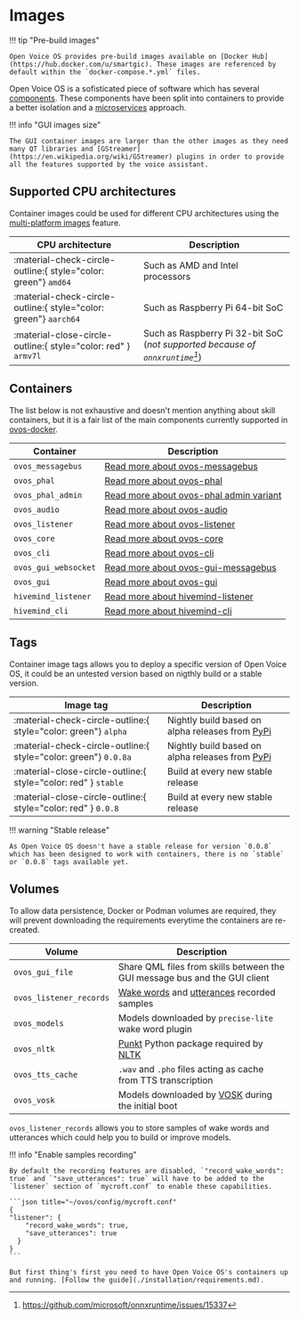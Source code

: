 # Images

!!! tip "Pre-build images"

    Open Voice OS provides pre-build images available on [Docker Hub](https://hub.docker.com/u/smartgic). These images are referenced by default within the `docker-compose.*.yml` files.

Open Voice OS is a sofisticated piece of software which has several [components](../../about/glossary/components.md). These components have been split into containers to provide a better isolation and a [microservices](https://en.wikipedia.org/wiki/Microservices) approach.

!!! info "GUI images size"

    The GUI container images are larger than the other images as they need many QT libraries and [GStreamer](https://en.wikipedia.org/wiki/GStreamer) plugins in order to provide all the features supported by the voice assistant.

## Supported CPU architectures

Container images could be used for different CPU architectures using the [multi-platform images](https://docs.docker.com/build/building/multi-platform/) feature.

| CPU architecture                                                 | Description                                                                    |
| ---------------------------------------------------------------- | ------------------------------------------------------------------------------ |
| :material-check-circle-outline:{ style="color: green"} `amd64`   | Such as AMD and Intel processors                                               |
| :material-check-circle-outline:{ style="color: green"} `aarch64` | Such as Raspberry Pi 64-bit SoC                                                |
| :material-close-circle-outline:{ style="color: red" } `armv7l`   | Such as Raspberry Pi 32-bit SoC (*not supported because of `onnxruntime`[^1]*) |

## Containers

The list below is not exhaustive and doesn't mention anything about skill containers, but it is a fair list of the main components currently supported in [ovos-docker](https://github.com/OpenVoiceOS/ovos-docker).

| Container            | Description                                                                                   |
| -------------------- | --------------------------------------------------------------------------------------------- |
| `ovos_messagebus`    | [Read more about ovos-messagebus](../../about/glossary/components.md#ovos-messagebus)         |
| `ovos_phal`          | [Read more about ovos-phal](../../about/glossary/components.md#ovos-phal)                     |
| `ovos_phal_admin`    | [Read more about ovos-phal admin variant](../../about/glossary/components.md#ovos-phal)       |
| `ovos_audio`         | [Read more about ovos-audio](../../about/glossary/components.md#ovos-audio)                   |
| `ovos_listener`      | [Read more about ovos-listener](../../about/glossary/components.md#ovos-listener)             |
| `ovos_core`          | [Read more about ovos-core](../../about/glossary/components.md#ovos-core)                     |
| `ovos_cli`           | [Read more about ovos-cli](../../about/glossary/components.md#ovos-cli)                       |
| `ovos_gui_websocket` | [Read more about ovos-gui-messagebus](../../about/glossary/components.md#ovos-gui-messagebus) |
| `ovos_gui`           | [Read more about ovos-gui](../../about/glossary/components.md#ovos-gui)                       |
| `hivemind_listener`  | [Read more about hivemind-listener](../../about/glossary/terms.md#hivemind)                   |
| `hivemind_cli`       | [Read more about hivemind-cli](../../about/glossary/terms.md#hivemind)                        |

## Tags

Container image tags allows you to deploy a specific version of Open Voice OS, it could be an untested version based on nigthly build or a stable version.

| Image tag                                                       | Description                                                          |
| --------------------------------------------------------------- | -------------------------------------------------------------------- |
| :material-check-circle-outline:{ style="color: green"} `alpha`  | Nightly build based on alpha releases from [PyPi](https://pypi.org/) |
| :material-check-circle-outline:{ style="color: green"} `0.0.8a` | Nightly build based on alpha releases from [PyPi](https://pypi.org/) |
| :material-close-circle-outline:{ style="color: red" } `stable`  | Build at every new stable release                                    |
| :material-close-circle-outline:{ style="color: red" } `0.0.8`   | Build at every new stable release                                    |

!!! warning "Stable release"

    As Open Voice OS doesn't have a stable release for version `0.0.8` which has been designed to work with containers, there is no `stable` or `0.0.8` tags available yet.

## Volumes

To allow data persistence, Docker or Podman volumes are required, they will prevent downloading the requirements everytime the containers are re-created.

| Volume                  | Description                                                                                                                       |
| ----------------------- | --------------------------------------------------------------------------------------------------------------------------------- |
| `ovos_gui_file`         | Share QML files from skills between the GUI message bus and the GUI client                                                        |
| `ovos_listener_records` | [Wake words](../../about/glossary/terms.md#wake-word) and [utterances](../../about/glossary/terms.md#utterance) recorded samples  |
| `ovos_models`           | Models downloaded by `precise-lite` wake word plugin                                                                              |
| `ovos_nltk`             | [Punkt](https://www.askpython.com/python-modules/nltk-punkt) Python package required by [NLTK](https://www.nltk.org/index.html)   |
| `ovos_tts_cache`        | `.wav` and `.pho` files acting as cache from TTS transcription                                                                    |
| `ovos_vosk`             | Models downloaded by [VOSK](https://alphacephei.com/vosk/) during the initial boot                                                |

`ovos_listener_records` allows you to store samples of wake words and utterances which could help you to build or improve models.

!!! info "Enable samples recording"

    By default the recording features are disabled, `"record_wake_words": true` and `"save_utterances": true` will have to be added to the `listener` section of `mycroft.conf` to enable these capabilities.

    ```json title="~/ovos/config/mycroft.conf"
    {
    "listener": {
        "record_wake_words": true,
        "save_utterances": true
      }
    }
    ```

    But first thing's first you need to have Open Voice OS's containers up and running. [Follow the guide](./installation/requirements.md).

[^1]: <https://github.com/microsoft/onnxruntime/issues/15337>
